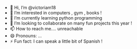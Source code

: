 - 👋 Hi, I’m @victoriam18
- 👀 I’m interested in computers , gym , books !
- 🌱 I’m currently learning python programming
- 💞️ I’m looking to collaborate on many fun projects this year !
- 📫 How to reach me.... unreachable 
- 😄 Pronouns: ...
- ⚡ Fun fact: I can speak a little bit of Spanish !

<!---
victoriam18/victoriam18 is a ✨ special ✨ repository because its `README.md` (this file) appears on your GitHub profile.
You can click the Preview link to take a look at your changes.
--->
